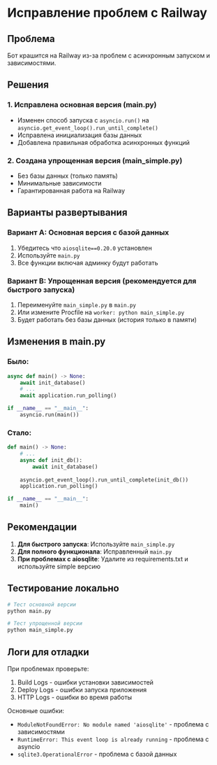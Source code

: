 # Исправление проблем с Railway

## Проблема
Бот крашится на Railway из-за проблем с асинхронным запуском и зависимостями.

## Решения

### 1. Исправлена основная версия (main.py)
- Изменен способ запуска с `asyncio.run()` на `asyncio.get_event_loop().run_until_complete()`
- Исправлена инициализация базы данных
- Добавлена правильная обработка асинхронных функций

### 2. Создана упрощенная версия (main_simple.py)
- Без базы данных (только память)
- Минимальные зависимости
- Гарантированная работа на Railway

## Варианты развертывания

### Вариант A: Основная версия с базой данных
1. Убедитесь что `aiosqlite==0.20.0` установлен
2. Используйте `main.py`
3. Все функции включая админку будут работать

### Вариант B: Упрощенная версия (рекомендуется для быстрого запуска)
1. Переименуйте `main_simple.py` в `main.py`
2. Или измените Procfile на `worker: python main_simple.py`
3. Будет работать без базы данных (история только в памяти)

## Изменения в main.py

### Было:
```python
async def main() -> None:
    await init_database()
    # ...
    await application.run_polling()

if __name__ == "__main__":
    asyncio.run(main())
```

### Стало:
```python
def main() -> None:
    # ...
    async def init_db():
        await init_database()
    
    asyncio.get_event_loop().run_until_complete(init_db())
    application.run_polling()

if __name__ == "__main__":
    main()
```

## Рекомендации

1. **Для быстрого запуска**: Используйте `main_simple.py`
2. **Для полного функционала**: Исправленный `main.py`
3. **При проблемах с aiosqlite**: Удалите из requirements.txt и используйте simple версию

## Тестирование локально

```bash
# Тест основной версии
python main.py

# Тест упрощенной версии  
python main_simple.py
```

## Логи для отладки

При проблемах проверьте:
1. Build Logs - ошибки установки зависимостей
2. Deploy Logs - ошибки запуска приложения
3. HTTP Logs - ошибки во время работы

Основные ошибки:
- `ModuleNotFoundError: No module named 'aiosqlite'` - проблема с зависимостями
- `RuntimeError: This event loop is already running` - проблема с asyncio
- `sqlite3.OperationalError` - проблема с базой данных
